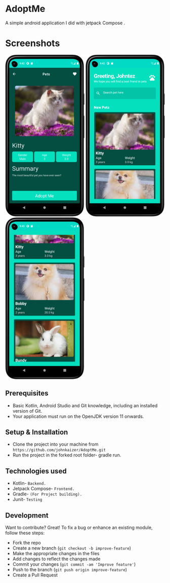 # AdoptMe
A simple android application I did with jetpack Compose .
# Screenshots
<img src="Images/DetailScreen.png" width="250" > <img src="Images/homescreen.png" width="250" >
<img src="Images/Images.png" width="250" >

## Prerequisites
- Basic Kotlin, Android Studio and Git knowledge, including an installed version of Git.
- Your application must run on the OpenJDK version 11 onwards.

## Setup & Installation
* Clone the project into your machine from `https://github.com/johnkaizer/AdoptMe.git`
* Run the project in the forked root folder- gradle run.

## Technologies used
* Kotlin- `Backend.`
* Jetpack Compose- `Frontend.`
* Gradle- `(For Project building).`
* Junit- `Testing`

## Development
Want to contribute? Great!
To fix a bug or enhance an existing module, follow these steps:

- Fork the repo
- Create a new branch (`git checkout -b improve-feature`)
- Make the appropriate changes in the files
- Add changes to reflect the changes made
- Commit your changes (`git commit -am 'Improve feature'`)
- Push to the branch (`git push origin improve-feature`)
- Create a Pull Request
